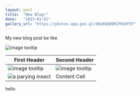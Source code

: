 ```yaml
---
layout: post
title:  "New Blog!"
date:   "2023-01-01"
gallery_url: "https://photos.app.goo.gl/d8uKNZW9RCPKSHT97"
---
```


My new blog post be like



![image tooltip]({{page.image_urls[0]}})



| First Header  | Second Header |
| ------------- | ------------- |
|![image tooltip]({{page.image_urls[1]}}) | ![image tooltip]({{page.image_urls[2]}}) |
| ![a parying insect]({{page.image_urls[3]}}) | Content Cell  |

hello
